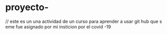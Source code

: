 # proyecto-
// este es un una actividad de un curso para aprender a usar git hub que s eme fue asignado por mi insticion por el covid -19 
